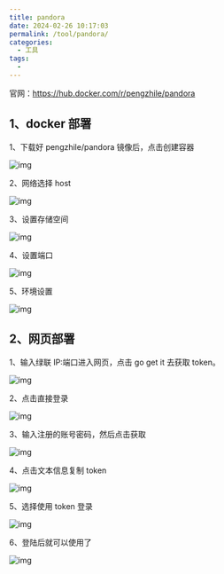```yaml
---
title: pandora
date: 2024-02-26 10:17:03
permalink: /tool/pandora/
categories:
  - 工具
tags:
  -
---
```


官网：<https://hub.docker.com/r/pengzhile/pandora>

## 1、docker 部署

1、下载好 pengzhile/pandora 镜像后，点击创建容器

![img](./img/0101.png)

2、网络选择 host

![img](./img/0102.png)

3、设置存储空间

![img](./img/0103.png)

4、设置端口

![img](./img/0104.png)

5、环境设置

![img](./img/0105.png)

## 2、网页部署

1、输入绿联 IP:端口进入网页，点击 go get it 去获取 token。

![img](./img/0106.png)

2、点击直接登录

![img](./img/0107.png)

3、输入注册的账号密码，然后点击获取

![img](./img/0108.png)

4、点击文本信息复制 token

![img](./img/0109.png)

5、选择使用 token 登录

![img](./img/0110.png)

6、登陆后就可以使用了

![img](./img/0111.png)
